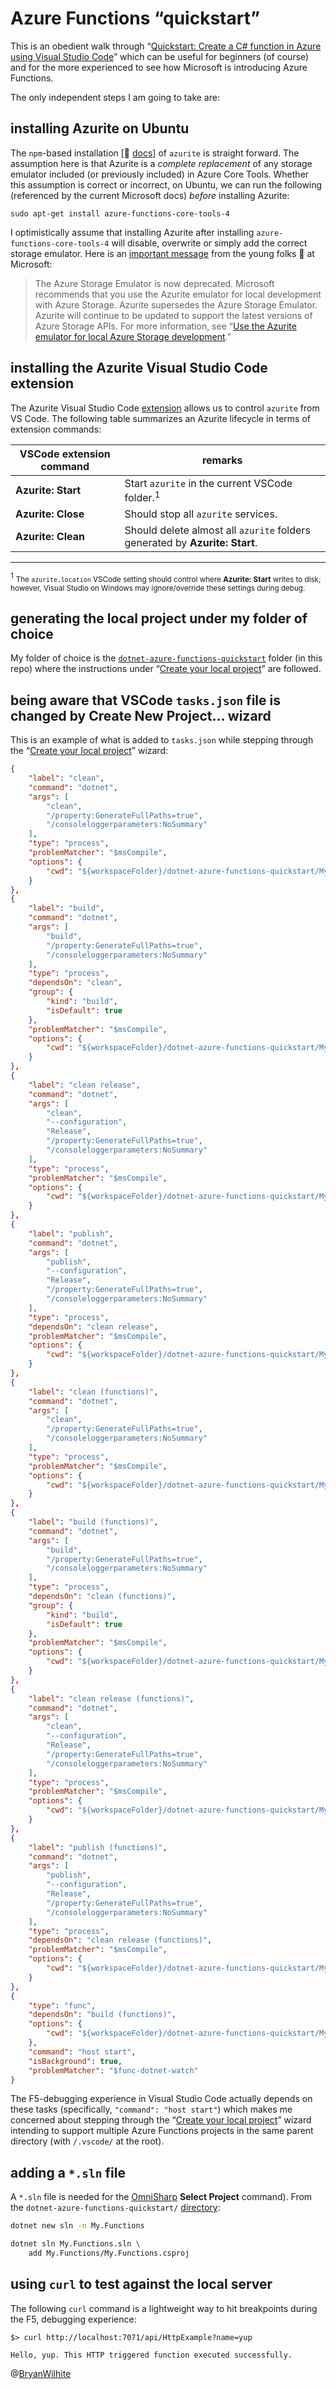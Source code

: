 # Azure Functions “quickstart”

This is an obedient walk through “[Quickstart: Create a C# function in Azure using Visual Studio Code](https://docs.microsoft.com/en-us/azure/azure-functions/create-first-function-vs-code-csharp?tabs=in-process)” which can be useful for beginners (of course) and for the more experienced to see how Microsoft is introducing Azure Functions.

The only independent steps I am going to take are:

## installing Azurite on Ubuntu

The `npm`-based installation [📖 [docs](https://github.com/azure/azurite#npm)] of `azurite` is straight forward. The assumption here is that Azurite is a _complete replacement_ of any storage emulator included (or previously included) in Azure Core Tools. Whether this assumption is correct or incorrect, on Ubuntu, we can run the following (referenced by the current Microsoft docs) _before_ installing Azurite:

```shell
sudo apt-get install azure-functions-core-tools-4
```

I optimistically assume that installing Azurite after installing `azure-functions-core-tools-4` will disable, overwrite or simply add the correct storage emulator. Here is an [important message](https://docs.microsoft.com/en-us/azure/storage/common/storage-use-emulator) from the young folks 👶 at Microsoft:

>The Azure Storage Emulator is now deprecated. Microsoft recommends that you use the Azurite emulator for local development with Azure Storage. Azurite supersedes the Azure Storage Emulator. Azurite will continue to be updated to support the latest versions of Azure Storage APIs. For more information, see “[Use the Azurite emulator for local Azure Storage development](https://docs.microsoft.com/en-us/azure/storage/common/storage-use-azurite?tabs=visual-studio-code).”

## installing the Azurite Visual Studio Code extension

The Azurite Visual Studio Code [extension](https://marketplace.visualstudio.com/items?itemName=Azurite.azurite) allows us to control `azurite` from VS Code. The following table summarizes an Azurite lifecycle in terms of extension commands:

| VSCode extension command | remarks
|- |-
| **Azurite: Start** | Start `azurite` in the current VSCode folder.<sup>1</sup>
| **Azurite: Close** | Should stop all `azurite` services.
| **Azurite: Clean** | Should delete almost all `azurite` folders generated by **Azurite: Start**.

---

<sup>1</sup> <small>The `azurite.location` VSCode setting should control where **Azurite: Start** writes to disk; however, Visual Studio on Windows may ignore/override these settings during debug.</small>

## generating the local project under my folder of choice

My folder of choice is the [`dotnet-azure-functions-quickstart`](../dotnet-azure-functions-quickstart) folder (in this repo) where the instructions under “[Create your local project](https://docs.microsoft.com/en-us/azure/azure-functions/create-first-function-vs-code-csharp?tabs=in-process#create-an-azure-functions-project)” are followed.

## being aware that VSCode `tasks.json` file is changed by **Create New Project…** wizard

This is an example of what is added to `tasks.json` while stepping through the “[Create your local project](https://docs.microsoft.com/en-us/azure/azure-functions/create-first-function-vs-code-csharp?tabs=in-process#create-an-azure-functions-project)” wizard:

```json
{
    "label": "clean",
    "command": "dotnet",
    "args": [
        "clean",
        "/property:GenerateFullPaths=true",
        "/consoleloggerparameters:NoSummary"
    ],
    "type": "process",
    "problemMatcher": "$msCompile",
    "options": {
        "cwd": "${workspaceFolder}/dotnet-azure-functions-quickstart/My.Functions"
    }
},
{
    "label": "build",
    "command": "dotnet",
    "args": [
        "build",
        "/property:GenerateFullPaths=true",
        "/consoleloggerparameters:NoSummary"
    ],
    "type": "process",
    "dependsOn": "clean",
    "group": {
        "kind": "build",
        "isDefault": true
    },
    "problemMatcher": "$msCompile",
    "options": {
        "cwd": "${workspaceFolder}/dotnet-azure-functions-quickstart/My.Functions"
    }
},
{
    "label": "clean release",
    "command": "dotnet",
    "args": [
        "clean",
        "--configuration",
        "Release",
        "/property:GenerateFullPaths=true",
        "/consoleloggerparameters:NoSummary"
    ],
    "type": "process",
    "problemMatcher": "$msCompile",
    "options": {
        "cwd": "${workspaceFolder}/dotnet-azure-functions-quickstart/My.Functions"
    }
},
{
    "label": "publish",
    "command": "dotnet",
    "args": [
        "publish",
        "--configuration",
        "Release",
        "/property:GenerateFullPaths=true",
        "/consoleloggerparameters:NoSummary"
    ],
    "type": "process",
    "dependsOn": "clean release",
    "problemMatcher": "$msCompile",
    "options": {
        "cwd": "${workspaceFolder}/dotnet-azure-functions-quickstart/My.Functions"
    }
},
{
    "label": "clean (functions)",
    "command": "dotnet",
    "args": [
        "clean",
        "/property:GenerateFullPaths=true",
        "/consoleloggerparameters:NoSummary"
    ],
    "type": "process",
    "problemMatcher": "$msCompile",
    "options": {
        "cwd": "${workspaceFolder}/dotnet-azure-functions-quickstart/My.Functions"
    }
},
{
    "label": "build (functions)",
    "command": "dotnet",
    "args": [
        "build",
        "/property:GenerateFullPaths=true",
        "/consoleloggerparameters:NoSummary"
    ],
    "type": "process",
    "dependsOn": "clean (functions)",
    "group": {
        "kind": "build",
        "isDefault": true
    },
    "problemMatcher": "$msCompile",
    "options": {
        "cwd": "${workspaceFolder}/dotnet-azure-functions-quickstart/My.Functions"
    }
},
{
    "label": "clean release (functions)",
    "command": "dotnet",
    "args": [
        "clean",
        "--configuration",
        "Release",
        "/property:GenerateFullPaths=true",
        "/consoleloggerparameters:NoSummary"
    ],
    "type": "process",
    "problemMatcher": "$msCompile",
    "options": {
        "cwd": "${workspaceFolder}/dotnet-azure-functions-quickstart/My.Functions"
    }
},
{
    "label": "publish (functions)",
    "command": "dotnet",
    "args": [
        "publish",
        "--configuration",
        "Release",
        "/property:GenerateFullPaths=true",
        "/consoleloggerparameters:NoSummary"
    ],
    "type": "process",
    "dependsOn": "clean release (functions)",
    "problemMatcher": "$msCompile",
    "options": {
        "cwd": "${workspaceFolder}/dotnet-azure-functions-quickstart/My.Functions"
    }
},
{
    "type": "func",
    "dependsOn": "build (functions)",
    "options": {
        "cwd": "${workspaceFolder}/dotnet-azure-functions-quickstart/My.Functions/bin/Debug/net6.0"
    },
    "command": "host start",
    "isBackground": true,
    "problemMatcher": "$func-dotnet-watch"
}
```

The F5-debugging experience in Visual Studio Code actually depends on these tasks (specifically, `"command": "host start"`) which makes me concerned about stepping through the “[Create your local project](https://docs.microsoft.com/en-us/azure/azure-functions/create-first-function-vs-code-csharp?tabs=in-process#create-an-azure-functions-project)” wizard intending to support multiple Azure Functions projects in the same parent directory (with `/.vscode/` at the root).

## adding a `*.sln` file

A `*.sln` file is needed for the [OmniSharp](https://www.omnisharp.net/) **Select Project** command). From the `dotnet-azure-functions-quickstart/` [directory](../dotnet-azure-functions-quickstart):

```bash
dotnet new sln -n My.Functions

dotnet sln My.Functions.sln \
    add My.Functions/My.Functions.csproj
```

## using `curl` to test against the local server

The following `curl` command is a lightweight way to hit breakpoints during the F5, debugging experience:

```shell
$> curl http://localhost:7071/api/HttpExample?name=yup

Hello, yup. This HTTP triggered function executed successfully.

```

@[BryanWilhite](https://twitter.com/BryanWilhite)

